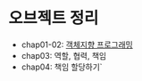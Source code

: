 # 오브젝트 정리

- chap01-02: [객체지향 프로그래밍](https://github.com/brick0123/study/OOP/오브젝트/chap01-02/README.md)
- chap03: 역할, 협력, 책임
- chap04: 책임 할당하기`